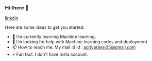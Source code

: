 ### Hi there 👋

[linkdin](https://www.linkedin.com/in/aditya-raval-3ba933195/)

Here are some ideas to get you started:

- 🌱 I’m currently learning Machine learning.
- 🤔 I’m looking for help with Machine learning codes and deployment
- 📫 How to reach me: My mail Id id : adityaraval05@gmail.com
- ⚡ Fun fact: I don't have insta account.
